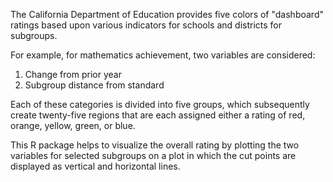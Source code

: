 The California Department of Education provides five colors of "dashboard" ratings based upon various indicators for schools and districts for subgroups.

For example, for mathematics achievement, two variables are considered:
1) Change from prior year
2) Subgroup distance from standard

Each of these categories is divided into five groups, which subsequently create twenty-five regions that are each assigned either a rating of red, orange, yellow, green, or blue.

This R package helps to visualize the overall rating by plotting the two variables for selected subgroups on a plot in which the cut points are displayed as vertical and horizontal lines.
